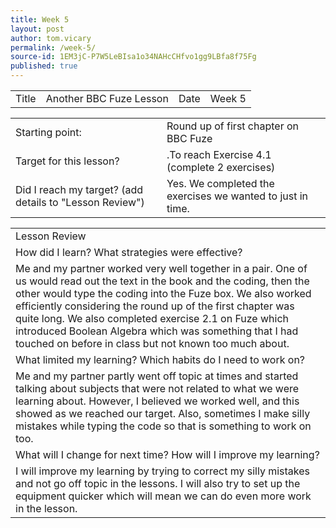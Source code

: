 ```yaml
---
title: Week 5
layout: post
author: tom.vicary
permalink: /week-5/
source-id: 1EM3jC-P7W5LeBIsa1o34NAHcCHfvo1gg9LBfa8f75Fg
published: true
---
```

<table>
  <tr>
    <td>Title</td>
    <td>Another BBC Fuze Lesson</td>
    <td>Date</td>
    <td>Week 5</td>
  </tr>
</table>


<table>
  <tr>
    <td>Starting point:</td>
    <td>Round up of first chapter on BBC Fuze</td>
  </tr>
  <tr>
    <td>Target for this lesson?</td>
    <td>.To reach Exercise 4.1 (complete 2 exercises)</td>
  </tr>
  <tr>
    <td>Did I reach my target? 
(add details to "Lesson Review")</td>
    <td> Yes. We completed the exercises we wanted to just in time.</td>
  </tr>
</table>


<table>
  <tr>
    <td>Lesson Review</td>
  </tr>
  <tr>
    <td>How did I learn? What strategies were effective? </td>
  </tr>
  <tr>
    <td>Me and my partner worked very well together in a pair. One of us would read out the text in the book and the coding, then the other would type the coding into the Fuze box. We also worked efficiently considering the round up of the first chapter was quite long. We also completed exercise 2.1 on Fuze which introduced Boolean Algebra which was something that I had touched on before in class but not known too much about.</td>
  </tr>
  <tr>
    <td>What limited my learning? Which habits do I need to work on? </td>
  </tr>
  <tr>
    <td>Me and my partner partly went off topic at times and started talking about subjects that were not related to what we were learning about. However, I believed we worked well, and this showed as we reached our target. Also, sometimes I make silly mistakes while typing the code so that is something to work on too.</td>
  </tr>
  <tr>
    <td>What will I change for next time? How will I improve my learning?</td>
  </tr>
  <tr>
    <td>I will improve my learning by trying to correct my silly mistakes and not go off topic in the lessons. I will also try to set up the equipment quicker which will mean we can do even more work in the lesson.</td>
  </tr>
</table>


